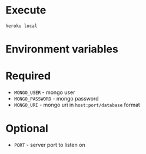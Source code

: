 Execute
====
`heroku local`

Environment variables
====

Required
======
- `MONGO_USER` - mongo user
- `MONGO_PASSWORD` - mongo password
- `MONGO_URI` - mongo uri in `host:port/database` format

Optional
======
- `PORT` - server port to listen on
